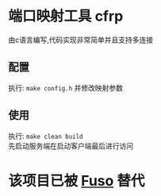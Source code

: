 # 端口映射工具 cfrp
由c语言编写,代码实现非常简单并且支持多连接


## 配置
执行: `make config.h` 并修改映射参数


## 使用
执行: `make clean build`  
先启动服务端在启动客户端最后进行访问

# 该项目已被 [Fuso](https://github.com/editso/fuso) 替代

